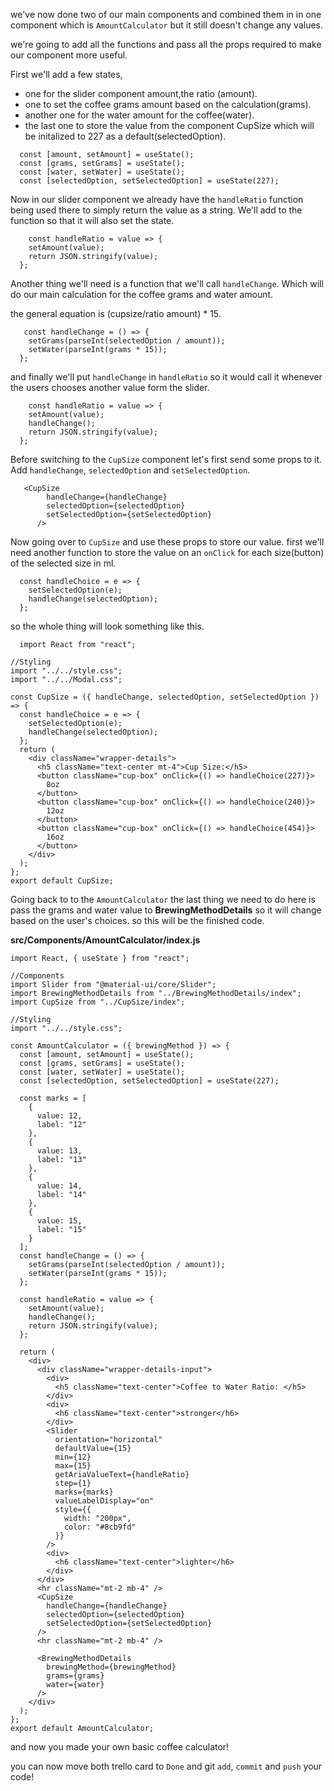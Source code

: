 we've now done two of our main components and combined them in in one component which is `AmountCalculator` but it still doesn't change any values.

we're going to add all the functions and pass all the props required to make our component more useful.

First we'll add a few states, 
- one for the slider component amount,the ratio (amount).
- one to set the coffee grams amount based on the calculation(grams).
- another one for the water amount for the coffee(water).
- the last one to store the value from the component CupSize which will be initalized to 227 as a default(selectedOption).
```
  const [amount, setAmount] = useState();
  const [grams, setGrams] = useState();
  const [water, setWater] = useState();
  const [selectedOption, setSelectedOption] = useState(227);
```
  Now in our slider component we already have the `handleRatio` function being used there to simply return the value as a string. We'll add to the function so that it will also set the state.
```
    const handleRatio = value => {
    setAmount(value);
    return JSON.stringify(value);
  };
```
 Another thing we'll need is a function that we'll call `handleChange`. Which will do our main calculation for the coffee grams and water amount.

 the general equation is (cupsize/ratio amount) * 15.
```
   const handleChange = () => {
    setGrams(parseInt(selectedOption / amount));
    setWater(parseInt(grams * 15));
  };
```
  and finally we'll put `handleChange` in `handleRatio` so it would call it whenever the users chooses another value form the slider.
```
    const handleRatio = value => {
    setAmount(value);
    handleChange();
    return JSON.stringify(value);
  };
```

  Before switching to the `CupSize` component let's first send some props to it.
  Add `handleChange`, `selectedOption` and `setSelectedOption`.
```
   <CupSize
        handleChange={handleChange}
        selectedOption={selectedOption}
        setSelectedOption={setSelectedOption}
      />
```
Now going over to `CupSize` and use these props to store our value.
first we'll need another function to store the value on an `onClick` for each size(button) of the selected size in ml.
```
  const handleChoice = e => {
    setSelectedOption(e);
    handleChange(selectedOption);
  };
```
  so the whole thing will look something like this.
```
  import React from "react";

//Styling
import "../../style.css";
import "../../Modal.css";

const CupSize = ({ handleChange, selectedOption, setSelectedOption }) => {
  const handleChoice = e => {
    setSelectedOption(e);
    handleChange(selectedOption);
  };
  return (
    <div className="wrapper-details">
      <h5 className="text-center mt-4">Cup Size:</h5>
      <button className="cup-box" onClick={() => handleChoice(227)}>
        8oz
      </button>
      <button className="cup-box" onClick={() => handleChoice(240)}>
        12oz
      </button>
      <button className="cup-box" onClick={() => handleChoice(454)}>
        16oz
      </button>
    </div>
  );
};
export default CupSize;
```

Going back to to the `AmountCalculator` the last thing we need to do here is pass the grams and water value to **BrewingMethodDetails** so it will change based on the user's choices. so this will be the finished code.


**src/Components/AmountCalculator/index.js**
```
import React, { useState } from "react";

//Components
import Slider from "@material-ui/core/Slider";
import BrewingMethodDetails from "../BrewingMethodDetails/index";
import CupSize from "../CupSize/index";

//Styling
import "../../style.css";

const AmountCalculator = ({ brewingMethod }) => {
  const [amount, setAmount] = useState();
  const [grams, setGrams] = useState();
  const [water, setWater] = useState();
  const [selectedOption, setSelectedOption] = useState(227);

  const marks = [
    {
      value: 12,
      label: "12"
    },
    {
      value: 13,
      label: "13"
    },
    {
      value: 14,
      label: "14"
    },
    {
      value: 15,
      label: "15"
    }
  ];
  const handleChange = () => {
    setGrams(parseInt(selectedOption / amount));
    setWater(parseInt(grams * 15));
  };

  const handleRatio = value => {
    setAmount(value);
    handleChange();
    return JSON.stringify(value);
  };

  return (
    <div>
      <div className="wrapper-details-input">
        <div>
          <h5 className="text-center">Coffee to Water Ratio: </h5>
        </div>
        <div>
          <h6 className="text-center">stronger</h6>
        </div>
        <Slider
          orientation="horizontal"
          defaultValue={15}
          min={12}
          max={15}
          getAriaValueText={handleRatio}
          step={1}
          marks={marks}
          valueLabelDisplay="on"
          style={{
            width: "200px",
            color: "#8cb9fd"
          }}
        />
        <div>
          <h6 className="text-center">lighter</h6>
        </div>
      </div>
      <hr className="mt-2 mb-4" />
      <CupSize
        handleChange={handleChange}
        selectedOption={selectedOption}
        setSelectedOption={setSelectedOption}
      />
      <hr className="mt-2 mb-4" />

      <BrewingMethodDetails
        brewingMethod={brewingMethod}
        grams={grams}
        water={water}
      />
    </div>
  );
};
export default AmountCalculator;
```

and now you made your own basic coffee calculator!

you can now move both trello card to `Done` and git `add`, `commit` and `push` your code!

